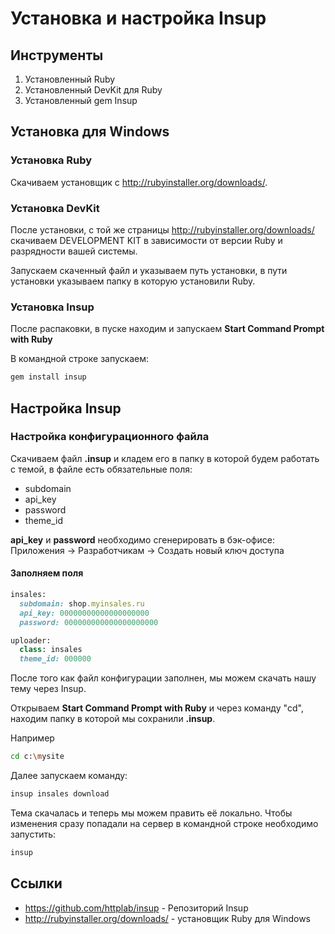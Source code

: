 # Установка и настройка Insup

## Инструменты

  1. Установленный Ruby
  2. Установленный DevKit для Ruby
  3. Установленный gem Insup

## Установка для Windows

### Установка Ruby

Скачиваем установщик с http://rubyinstaller.org/downloads/.

### Установка DevKit
После установки, с той же страницы http://rubyinstaller.org/downloads/ скачиваем DEVELOPMENT KIT в зависимости от версии Ruby и разрядности вашей системы.

Запускаем скаченный файл и указываем путь установки, в пути установки указываем папку в которую установили Ruby.

### Установка Insup
После распаковки, в пуске находим и запускаем **Start Command Prompt with Ruby**

В командной строке запускаем:
```sh
gem install insup
```
## Настройка Insup

### Настройка конфигурационного файла

Скачиваем файл **.insup** и кладем его в папку в которой будем работать с темой, в файле есть обязательные поля:

* subdomain
* api_key
* password
* theme_id

**api_key** и **password** необходимо сгенерировать в бэк-офисе: Приложения -> Разработчикам -> Создать новый ключ доступа

#### Заполняем поля
```ruby
insales:
  subdomain: shop.myinsales.ru
  api_key: 00000000000000000000
  password: 000000000000000000000
```

```ruby
uploader:
  class: insales
  theme_id: 000000
```

После того как файл конфигурации заполнен, мы можем скачать нашу тему через Insup.

Открываем **Start Command Prompt with Ruby** и через команду "cd", находим папку в которой мы сохранили **.insup**.

Например
```sh
cd c:\mysite
```

Далее запускаем команду:
```sh
insup insales download
```

Тема скачалась и теперь мы можем править её локально. Чтобы изменения сразу попадали на сервер в командной строке необходимо запустить:
```sh
insup
```

## Ссылки

* https://github.com/httplab/insup - Репозиторий Insup
* http://rubyinstaller.org/downloads/ - установщик Ruby для Windows

